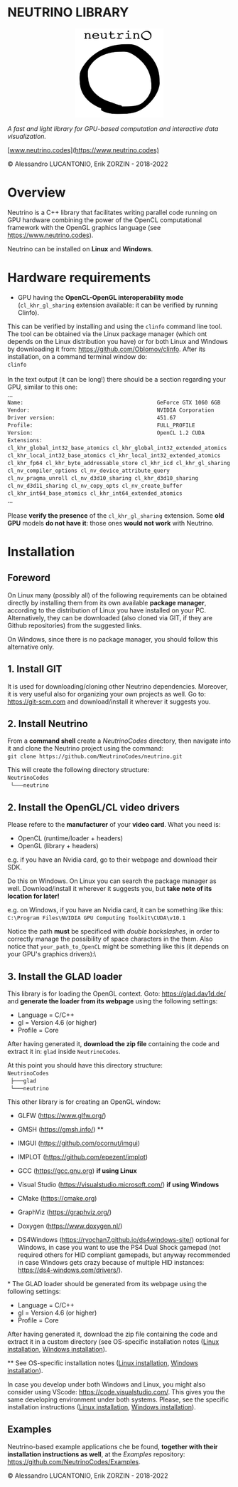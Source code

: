 # NEUTRINO LIBRARY

<p align="center">
<img src="./Logos/neutrino_logo.png" width="200" height="200" />
</p>

*A fast and light library for GPU-based computation and interactive data visualization.*

[www.neutrino.codes](https://www.neutrino.codes)

© Alessandro LUCANTONIO, Erik ZORZIN - 2018-2022

# Overview
Neutrino is a C++ library that facilitates writing parallel code running on GPU hardware combining the power of the OpenCL computational framework with the OpenGL graphics language (see https://www.neutrino.codes).

Neutrino can be installed on **Linux** and **Windows**.

# Hardware requirements
- GPU having the **OpenCL-OpenGL interoperability mode** (`cl_khr_gl_sharing` extension available: it can be verified by running Clinfo).

This can be verified by installing and using the `clinfo` command line tool. The tool can be obtained via the Linux package manager (which ont depends on the Linux distribution you have) or for both Linux and Windows by downloading it from: https://github.com/Oblomov/clinfo. After its installation, on a command terminal window do:\
`clinfo`\
\
In the text output (it can be long!) there should be a section regarding your GPU, similar to this one:\
...\
`Name:                                          GeForce GTX 1060 6GB`\
`Vendor:                                        NVIDIA Corporation`\
`Driver version:                                451.67`\
`Profile:                                       FULL_PROFILE`\
`Version:                                       OpenCL 1.2 CUDA`\
`Extensions:                                    cl_khr_global_int32_base_atomics cl_khr_global_int32_extended_atomics cl_khr_local_int32_base_atomics cl_khr_local_int32_extended_atomics cl_khr_fp64 cl_khr_byte_addressable_store cl_khr_icd cl_khr_gl_sharing cl_nv_compiler_options cl_nv_device_attribute_query cl_nv_pragma_unroll cl_nv_d3d10_sharing cl_khr_d3d10_sharing cl_nv_d3d11_sharing cl_nv_copy_opts cl_nv_create_buffer cl_khr_int64_base_atomics cl_khr_int64_extended_atomics`\
...\
\
Please **verify the presence** of the `cl_khr_gl_sharing` extension. Some **old GPU** models **do not have it**: those ones **would not work** with Neutrino.

# Installation
## Foreword
On Linux many (possibly all) of the following requirements can be obtained directly by installing them from its own available **package manager**, according to the distribution of Linux you have installed on your PC. Alternatively, they can be downloaded (also cloned via GIT, if they are Github repositories) from the suggested links.

On Windows, since there is no package manager, you should follow this alternative only.

## 1. Install GIT
It is used for downloading/cloning other Neutrino dependencies. Moreover, it is very useful also for organizing your own projects as well.
Go to: https://git-scm.com and download/install it wherever it suggests you.

## 2. Install Neutrino

From a **command shell** create a *NeutrinoCodes* directory, then navigate into it and clone the Neutrino project using the command:\
`git clone https://github.com/NeutrinoCodes/neutrino.git`

This will create the following directory structure:\
`NeutrinoCodes`\
` └───neutrino`


## 2. Install the OpenGL/CL video drivers
Please refere to the **manufacturer** of your **video card**. What you need is: 
- OpenCL (runtime/loader + headers)
- OpenGL (library + headers)
  
e.g. if you have an Nvidia card, go to their webpage and download their SDK. 

Do this on Windows. On Linux you can search the package manager as well.
Download/install it wherever it suggests you, but **take note of its location for later!**

e.g. on Windows, if you have an Nvidia card, it can be something like this: 
`C:\Program Files\NVIDIA GPU Computing Toolkit\CUDA\v10.1`

Notice the path **must** be specificed with *double backslashes*, in order to correctly manage the possibility of space characters in the them.
Also notice that `your_path_to_OpenCL` might be something like this (it depends on your GPU's graphics drivers):\

## 3. Install the GLAD loader
This library is for loading the OpenGL context. Goto: https://glad.dav1d.de/
 and **generate the loader from its webpage** using the following settings:
- Language = C/C++
- gl = Version 4.6 (or higher)
- Profile = Core

After having generated it, **download the zip file** containing the code and extract it in: `glad` inside `NeutrinoCodes`.

At this point you should have this directory structure:\
`NeutrinoCodes`\
` ├───glad`\
` └───neutrino`


This other library is for creating an OpenGL window:
- GLFW (https://www.glfw.org/)



- GMSH (https://gmsh.info/) **
- IMGUI (https://github.com/ocornut/imgui)
- IMPLOT (https://github.com/epezent/implot)
- GCC (https://gcc.gnu.org) **if using Linux**
- Visual Studio (https://visualstudio.microsoft.com/) **if using Windows**
- CMake (https://cmake.org)
- GraphViz (https://graphviz.org/)
- Doxygen (https://www.doxygen.nl/)
- DS4Windows (https://ryochan7.github.io/ds4windows-site/) optional for Windows, in case you want to use the PS4 Dual Shock gamepad (not required others for HID compliant gamepads, but anyway recommended in case Windows gets crazy because of multiple HID instances: https://ds4-windows.com/drivers/).

\* The GLAD loader should be generated from its webpage using the following settings:
- Language = C/C++
- gl = Version 4.6 (or higher)
- Profile = Core

After having generated it, download the zip file containing the code and extract it in a custom directory (see OS-specific installation notes ([Linux installation](./Installation/Linux/installation_linux.md), [Windows installation](./Installation/Windows/installation_windows.md)).

\** See OS-specific installation notes ([Linux installation](./Installation/Linux/installation_linux.md), [Windows installation](./Installation/Windows/installation_windows.md)).

In case you develop under both Windows and Linux, you might also consider using VScode: https://code.visualstudio.com/. This gives you the same developing environment under both systems.
Please, see the specific installation instructions
([Linux installation](./Installation/Linux/installation_linux.md), [Windows installation](./Installation/Windows/installation_windows.md)).

## Examples
Neutrino-based example applications che be found, **together with their installation instructions as well**, at the *Examples* repository: https://github.com/NeutrinoCodes/Examples.

© Alessandro LUCANTONIO, Erik ZORZIN - 2018-2022